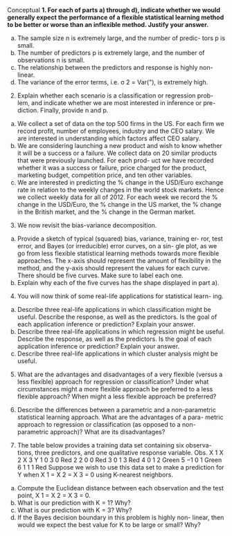 Conceptual
**1. For each of parts a) through d), indicate whether we would generally
expect the performance of a flexible statistical learning method to be
better or worse than an inflexible method. Justify your answer.**
<ol type="a">
    <li> The sample size n is extremely large, and the number of predic-
    tors p is small. </li>
    <li> The number of predictors p is extremely large, and the number
    of observations n is small. </li>
    <li> The relationship between the predictors and response is highly
    non-linear. </li>
    <li> The variance of the error terms, i.e. σ 2 = Var("), is extremely
    high.</li>
</ol>

2. Explain whether each scenario is a classification or regression prob-
lem, and indicate whether we are most interested in inference or pre-
diction. Finally, provide n and p.
<ol type="a">
<li> We collect a set of data on the top 500 firms in the US. For each
firm we record profit, number of employees, industry and the
CEO salary. We are interested in understanding which factors
affect CEO salary.</li>
<li> We are considering launching a new product and wish to know
whether it will be a success or a failure. We collect data on 20
similar products that were previously launched. For each prod-
uct we have recorded whether it was a success or failure, price
charged for the product, marketing budget, competition price,
and ten other variables.</li>
<li> We are interested in predicting the % change in the USD/Euro
exchange rate in relation to the weekly changes in the world
stock markets. Hence we collect weekly data for all of 2012. For
each week we record the % change in the USD/Euro, the %
change in the US market, the % change in the British market,
and the % change in the German market.</li>
</ol>

3. We now revisit the bias-variance decomposition.
<ol type="a">
<li> Provide a sketch of typical (squared) bias, variance, training er-
ror, test error, and Bayes (or irreducible) error curves, on a sin-
gle plot, as we go from less flexible statistical learning methods
towards more flexible approaches. The x-axis should represent
the amount of flexibility in the method, and the y-axis should
represent the values for each curve. There should be five curves.
Make sure to label each one.</li>
<li> Explain why each of the five curves has the shape displayed in
part a).</li>
</ol>

4. You will now think of some real-life applications for statistical learn-
ing.
<ol type="a">
<li> Describe three real-life applications in which classification might
be useful. Describe the response, as well as the predictors. Is the
goal of each application inference or prediction? Explain your
answer.</li>
<li> Describe three real-life applications in which regression might
be useful. Describe the response, as well as the predictors. Is the
goal of each application inference or prediction? Explain your
answer.</li>
<li> Describe three real-life applications in which cluster analysis
might be useful.</li>
</ol>

5. What are the advantages and disadvantages of a very flexible (versus
a less flexible) approach for regression or classification? Under what
circumstances might a more flexible approach be preferred to a less
flexible approach? When might a less flexible approach be preferred?

6. Describe the differences between a parametric and a non-parametric
statistical learning approach. What are the advantages of a para-
metric approach to regression or classification (as opposed to a non-
parametric approach)? What are its disadvantages?

7. The table below provides a training data set containing six observa-
tions, three predictors, and one qualitative response variable.
Obs. X 1 X 2 X 3 Y
1 0 3 0 Red
2 2 0 0 Red
3 0 1 3 Red
4 0 1 2 Green
5 −1 0 1 Green
6 1 1 1 Red
Suppose we wish to use this data set to make a prediction for Y when
X 1 = X 2 = X 3 = 0 using K-nearest neighbors.
<ol type="a">
<li> Compute the Euclidean distance between each observation and
the test point, X 1 = X 2 = X 3 = 0.</li>
<li> What is our prediction with K = 1? Why?</li>
<li> What is our prediction with K = 3? Why?</li>
<li> If the Bayes decision boundary in this problem is highly non-
linear, then would we expect the best value for K to be large or
small? Why?</li>
</ol>
